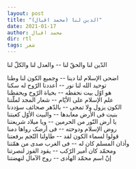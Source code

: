 ```yaml
---
layout: post
title: "الدین لنا (محمد اقبال)"
date: 2021-01-17
author: محمد اقبال
dir: rtl
tags: شعر
---
```



الدّین لنا والحقّ لنا -- والعدل لنا والکلّ لنا

اضحی الإسلام لنا دینا -- وجمیع الکون لنا وطنا<br/>
توحید الله لنا نور -- أعددنا الرّوح له سکنا<br/>
هو اوّل بیت نحفظه -- بحیاة الرّوح ویحفظنا<br/>
علم الإسلام علی الأیّام -- شعار المجد لملّتنا<br/>
الکون یزول ولا تمحی -- بالدّهر صحائف سؤددنا<br/>
بنیت فی الأرض معابدها -- والبیت الأوّل کعبتنا<br/>
یا أرض النّور من الحرمین -- ویا میلاد شریعتنا<br/>
روض الإسلام ودوحته -- فی أرضک رواها دمنا<br/>
قولوا لسماء الکون لقد -- طاولنا النّجم برفعتنا<br/>
وأذان المسلم کان له -- فی الغرب صدی من همّتنا<br/>
ومحمّد کان أمیر الرّکب -- یقود الفوز لنصرتنا<br/>
إنّ اسم محمّد الهادی -- روح الآمال لنهضتنا





















